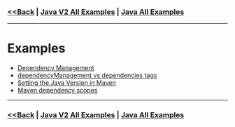 ### [<<Back](../README.md) | [Java V2 All Examples](https://github.com/avinashbabudonthu/java/blob/master/java-v2/README.md) | [Java All Examples](https://github.com/avinashbabudonthu/java/blob/master/README.md)
------
# Examples
* [Dependency Management](files/dependency-management.md)
* [dependencyManagement vs dependencies tags](files/dependency-management.md#dependencyManagement-vs-dependencies)
* [Setting the Java Version in Maven](files/maven-java-version.md)
* [Maven dependency scopes](files/dependency-scopes.md)
------
### [<<Back](../README.md) | [Java V2 All Examples](https://github.com/avinashbabudonthu/java/blob/master/java-v2/README.md) | [Java All Examples](https://github.com/avinashbabudonthu/java/blob/master/README.md)